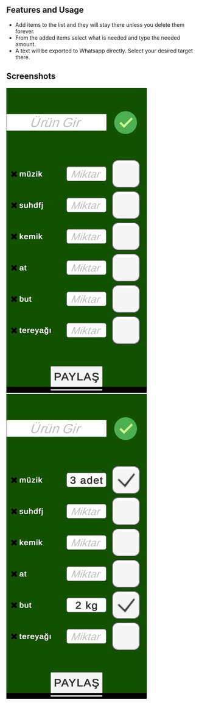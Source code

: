 ## Features and Usage
- Add items to the list and they will stay there unless you delete them forever.
- From the added items select what is needed and type the needed amount.
- A text will be exported to Whatsapp directly. Select your desired target there.

## Screenshots
![Alt Text](Assets/Textures/Screenshots/1.jpeg)
![Alt Text](Assets/Textures/Screenshots/2.jpeg)
